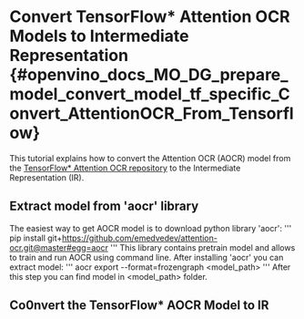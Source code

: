# Convert TensorFlow* Attention OCR Models to Intermediate Representation {#openvino_docs_MO_DG_prepare_model_convert_model_tf_specific_Convert_AttentionOCR_From_Tensorflow}

This tutorial explains how to convert the Attention OCR (AOCR) model from the [TensorFlow* Attention OCR repository](https://github.com/emedvedev/attention-ocr) to the Intermediate Representation (IR).

## Extract model from 'aocr' library

The easiest way to get AOCR model is to download python library 'aocr':
'''
pip install git+https://github.com/emedvedev/attention-ocr.git@master#egg=aocr
'''
This library contains pretrain model and allows to train and run AOCR using command line. After installing 'aocr' you can extract model:
'''
aocr export --format=frozengraph <model_path>
'''
After this step you can find model in <model_path> folder.

## Co0nvert the TensorFlow* AOCR Model to IR

